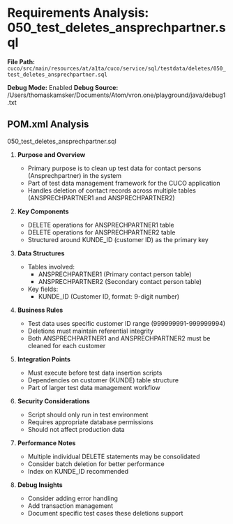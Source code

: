 # Requirements Analysis: 050_test_deletes_ansprechpartner.sql

**File Path:** `cuco/src/main/resources/at/a1ta/cuco/service/sql/testdata/deletes/050_test_deletes_ansprechpartner.sql`

**Debug Mode:** Enabled
**Debug Source:** /Users/thomaskamsker/Documents/Atom/vron.one/playground/java/debug1.txt

## POM.xml Analysis

050_test_deletes_ansprechpartner.sql

1. **Purpose and Overview**
   - Primary purpose is to clean up test data for contact persons (Ansprechpartner) in the system
   - Part of test data management framework for the CUCO application
   - Handles deletion of contact records across multiple tables (ANSPRECHPARTNER1 and ANSPRECHPARTNER2)

2. **Key Components**
   - DELETE operations for ANSPRECHPARTNER1 table
   - DELETE operations for ANSPRECHPARTNER2 table
   - Structured around KUNDE_ID (customer ID) as the primary key

3. **Data Structures**
   - Tables involved:
     - ANSPRECHPARTNER1 (Primary contact person table)
     - ANSPRECHPARTNER2 (Secondary contact person table)
   - Key fields:
     - KUNDE_ID (Customer ID, format: 9-digit number)

4. **Business Rules**
   - Test data uses specific customer ID range (999999991-999999994)
   - Deletions must maintain referential integrity
   - Both ANSPRECHPARTNER1 and ANSPRECHPARTNER2 must be cleaned for each customer

5. **Integration Points**
   - Must execute before test data insertion scripts
   - Dependencies on customer (KUNDE) table structure
   - Part of larger test data management workflow

6. **Security Considerations**
   - Script should only run in test environment
   - Requires appropriate database permissions
   - Should not affect production data

7. **Performance Notes**
   - Multiple individual DELETE statements may be consolidated
   - Consider batch deletion for better performance
   - Index on KUNDE_ID recommended

8. **Debug Insights**
   - Consider adding error handling
   - Add transaction management
   - Document specific test cases these deletions support